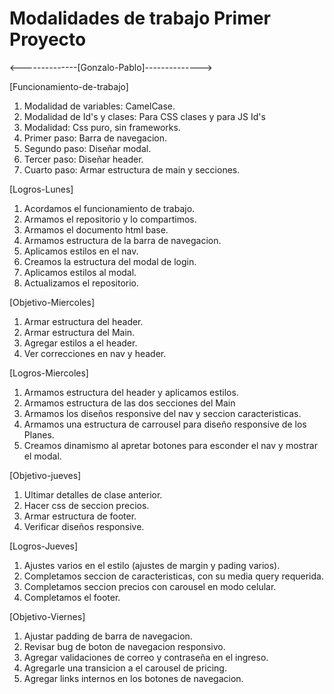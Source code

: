 # Modalidades de trabajo Primer Proyecto

<--------------[Gonzalo-Pablo]-------------->

[Funcionamiento-de-trabajo]

1. Modalidad de variables: CamelCase.
2. Modalidad de Id's y clases: Para CSS clases y para JS Id's
3. Modalidad: Css puro, sin frameworks.
4. Primer paso: Barra de navegacion.
5. Segundo paso: Diseñar modal.
6. Tercer paso: Diseñar header.
7. Cuarto paso: Armar estructura de main y secciones.

[Logros-Lunes]

1. Acordamos el funcionamiento de trabajo.
2. Armamos el repositorio y lo compartimos.
3. Armamos el documento html base.
4. Armamos estructura de la barra de navegacion.
5. Aplicamos estilos en el nav.
6. Creamos la estructura del modal de login.
7. Aplicamos estilos al modal.
8. Actualizamos el repositorio.

[Objetivo-Miercoles]

1. Armar estructura del header.
2. Armar estructura del Main.
3. Agregar estilos a el header.
4. Ver correcciones en nav y header.

[Logros-Miercoles]

1. Armamos estructura del header y aplicamos estilos.
2. Armamos estructura de las dos secciones del Main
3. Armamos los diseños responsive del nav y seccion caracteristicas.
4. Armamos una estructura de carrousel para diseño responsive de los Planes.
5. Creamos dinamismo al apretar botones para esconder el nav y mostrar el modal.

[Objetivo-jueves]

1. Ultimar detalles de clase anterior.
2. Hacer css de seccion precios.
3. Armar estructura de footer.
4. Verificar diseños responsive.

[Logros-Jueves]

1. Ajustes varios en el estilo (ajustes de margin y pading varios).
2. Completamos seccion de caracteristicas, con su media query requerida.
3. Completamos seccion precios con carousel en modo celular.
4. Completamos el footer.

[Objetivo-Viernes]

1. Ajustar padding de barra de navegacion.
2. Revisar bug de boton de navegacion responsivo.
3. Agregar validaciones de correo y contraseña en el ingreso.
4. Agregarle una transicion a el carousel de pricing.
5. Agregar links internos en los botones de navegacion.
